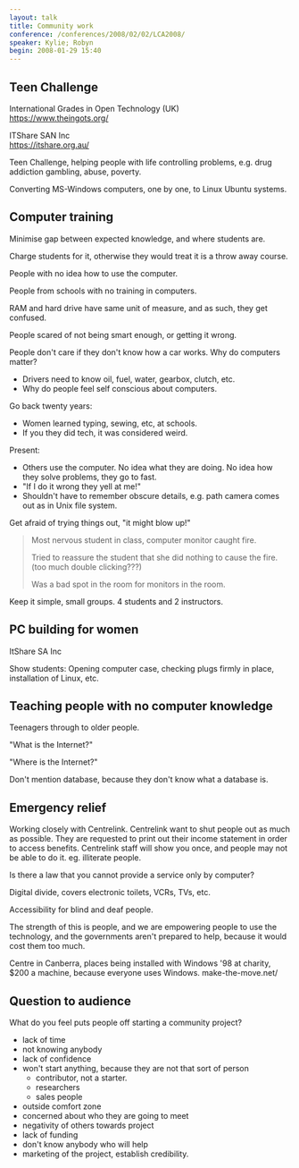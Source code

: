 ```yaml
---
layout: talk
title: Community work
conference: /conferences/2008/02/02/LCA2008/
speaker: Kylie; Robyn
begin: 2008-01-29 15:40
---
```

## Teen Challenge

International Grades in Open Technology (UK)  
<https://www.theingots.org/>

ITShare SAN Inc  
<https://itshare.org.au/>

Teen Challenge, helping people with life controlling problems, e.g. drug
addiction gambling, abuse, poverty.

Converting MS-Windows computers, one by one, to Linux Ubuntu systems.

## Computer training

Minimise gap between expected knowledge, and where students are.

Charge students for it, otherwise they would treat it is a throw away course.

People with no idea how to use the computer.

People from schools with no training in computers.

RAM and hard drive have same unit of measure, and as such, they get
confused.

People scared of not being smart enough, or getting it wrong.

People don't care if they don't know how a car works. Why
do computers matter?
* Drivers need to know oil, fuel, water, gearbox, clutch, etc.
* Why do people feel self conscious about computers.

Go back twenty years:

* Women learned typing, sewing, etc, at schools.
* If you they did tech, it was considered weird.

Present:

* Others use the computer. No idea what they are doing. No idea how they
solve problems, they go to fast.
* "If I do it wrong they yell at me!"
* Shouldn't have to remember obscure details, e.g. path camera comes
out as in Unix file system.

Get afraid of trying things out, "it might blow up!"

> Most nervous student in class, computer monitor caught fire.
>
> Tried to reassure the student that she did nothing to cause the fire.
> (too much double clicking???)
>
> Was a bad spot in the room for monitors in the room.

Keep it simple, small groups. 4 students and 2 instructors.

## PC building for women

ItShare SA Inc

Show students: Opening computer case, checking plugs firmly in place,
installation of Linux, etc.

## Teaching people with no computer knowledge

Teenagers through to older people.

"What is the Internet?"

"Where is the Internet?"

Don't mention database, because they don't know what a database is.

## Emergency relief

Working closely with Centrelink. Centrelink want to shut people out as much as
possible. They are requested to print out their income statement in order to
access benefits. Centrelink staff will show you once, and people may not be
able to do it. eg. illiterate people.

Is there a law that you cannot provide a service only by computer?

Digital divide, covers electronic toilets, VCRs, TVs, etc.

Accessibility for blind and deaf people.

The strength of this is people, and we are empowering people to use
the technology, and the governments aren't prepared to help, because
it would cost them too much.

Centre in Canberra, places being installed with Windows '98 at charity,
$200 a machine, because everyone uses Windows. make-the-move.net/

## Question to audience

What do you feel puts people off starting a community project?

* lack of time
* not knowing anybody
* lack of confidence
* won't start anything, because they are not that sort of person
  * contributor, not a starter.
  * researchers
  * sales people
* outside comfort zone
* concerned about who they are going to meet
* negativity of others towards project
* lack of funding
* don't know anybody who will help
* marketing of the project, establish credibility.
